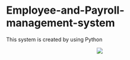 # Employee-and-Payroll-management-system
This system is created by using Python

<p align="center">
  <kbd>
<img src="https://www.nipuniudari.tech/static/media/p5.f8fca41d.png"></img>
  </kbd>
</p>
